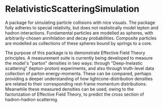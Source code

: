 # RelativisticScatteringSimulation
A package for simulating particle collisions with nice visuals.
The package fully adheres to special relativity, but does not 
realistically model lepton and hadron interactions. Fundamental
particles are modelled as spheres, with arbitrarily-chosen annihilation
and decay probabilities. Composite particles are modelled as collections
of these spheres bound by springs to a core.

The purpose of this package is to demonstrate Effective Field Theory 
principles. A measurement
suite is currently being developed to measure the model's "parton" 
densities in two ways: through "Deep-Inelastic scattering" (lepton-proton)
experiments, and also through truth-level data collection of parton 
energy-momenta. These can be compared, perhaps providing a deeper 
understanding of how lightcone-distribution densities are related to their
corresponding rest-frame momentum distributions. Meanwhile
these measured densities can be used, owing to the factorization of
Effective Field Theory, to predict the cross section of hadron-hadron 
scattering.
